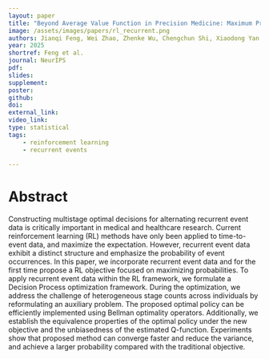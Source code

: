 ```yaml
---
layout: paper
title: "Beyond Average Value Function in Precision Medicine: Maximum Probability-Driven Reinforcement Learning for Survival Analysis"
image: /assets/images/papers/rl_recurrent.png
authors: Jianqi Feng, Wei Zhao, Zhenke Wu, Chengchun Shi, Xiaodong Yan
year: 2025
shortref: Feng et al.
journal: NeurIPS
pdf: 
slides:
supplement:
poster:
github: 
doi:
external_link: 
video_link: 
type: statistical
tags:
    - reinforcement learning
    - recurrent events
 
---
```


# Abstract

Constructing multistage optimal decisions for alternating recurrent event data is critically important in medical and healthcare research. Current reinforcement learning (RL) methods have only been applied to time-to-event data, and maximize the expectation. However, recurrent event data exhibit a distinct structure and emphasize the probability of event occurrences. In this paper, we incorporate recurrent event data and for the first time propose a RL objective focused on maximizing probabilities. To apply recurrent event data within the RL framework, we formulate a Decision Process optimization framework. During the optimization, we address the challenge of heterogeneous stage counts across individuals by reformulating an auxiliary problem. The proposed optimal policy can be efficiently implemented using Bellman optimality operators. Additionally, we establish the equivalence properties of the optimal policy under the new objective and the unbiasedness of the estimated Q-function. Experiments show that proposed method can converge faster and reduce the variance, and achieve a larger probability compared with the traditional objective.